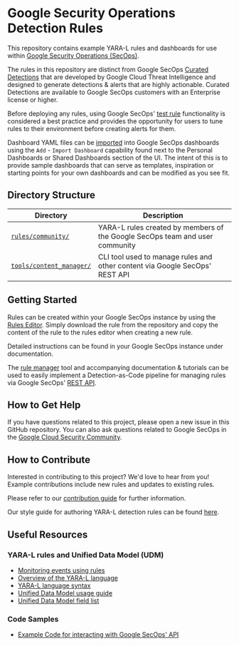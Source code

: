 # Google Security Operations Detection Rules

This repository contains example YARA-L rules and dashboards for use within
[Google Security Operations (SecOps)](https://cloud.google.com/security/products/security-operations).

The rules in this repository are distinct from Google SecOps
[Curated Detections](https://cloud.google.com/chronicle/docs/detection/curated-detections)
that are developed by Google Cloud Threat Intelligence and designed to generate
detections & alerts that are highly actionable. Curated Detections are available
to Google SecOps customers with an Enterprise license or higher.

Before deploying any rules, using Google SecOps' [test rule](https://cloud.google.com/chronicle/docs/detection/manage-all-rules)
functionality is considered a best practice and provides the opportunity for
users to tune rules to their environment before creating alerts for them.

Dashboard YAML files can be [imported](https://cloud.google.com/chronicle/docs/reports/import-export-dashboards#import_dashboards)
into Google SecOps dashboards using the `Add` - `Import Dashboard` capability
found next to the Personal Dashboards or Shared Dashboards section of the UI.
The intent of this is to provide sample dashboards that can serve as templates,
inspiration or starting points for your own dashboards and can be modified as
you see fit.

## Directory Structure

| Directory                                    | Description                    |
|--------------------------------------------- | ------------------------------ |
| [`rules/community/`](rules/community/)       | YARA-L rules created by members of the Google SecOps team and user community |
| [`tools/content_manager/`](tools/content_manager/) | CLI tool used to manage rules and other content via Google SecOps' REST API |

## Getting Started

Rules can be created within your Google SecOps instance by using the
[Rules Editor](https://cloud.google.com/chronicle/docs/detection/manage-all-rules).
Simply download the rule from the repository and copy the content of the rule
to the rules editor when creating a new rule.

Detailed instructions can be found in your Google SecOps instance under
documentation.

The [rule manager](tools/rule_manager/) tool and accompanying documentation &
tutorials can be used to easily implement a Detection-as-Code pipeline for
managing rules via Google SecOps' [REST API](https://cloud.google.com/chronicle/docs/reference/rest).

## How to Get Help

If you have questions related to this project, please open a new issue in this
GitHub repository. You can also ask questions related to Google SecOps in the
[Google Cloud Security Community](https://secopscommunity.com).

## How to Contribute

Interested in contributing to this project? We'd love to hear from you! Example
contributions include new rules and updates to existing rules.

Please refer to our [contribution guide](CONTRIBUTING.md) for further
information.

Our style guide for authoring YARA-L detection rules can be found [here](STYLE_GUIDE.md).

## Useful Resources

### YARA-L rules and Unified Data Model (UDM)

* [Monitoring events using rules](https://cloud.google.com/chronicle/docs/how-to#monitoring-events-using-rules)
* [Overview of the YARA-L language](https://cloud.google.com/chronicle/docs/detection/yara-l-2-0-overview)
* [YARA-L language syntax](https://cloud.google.com/chronicle/docs/detection/yara-l-2-0-syntax)
* [Unified Data Model usage guide](https://cloud.google.com/chronicle/docs/unified-data-model/udm-usage)
* [Unified Data Model field list](https://cloud.google.com/chronicle/docs/reference/udm-field-list)

### Code Samples

* [Example Code for interacting with Google SecOps' API](https://github.com/chronicle/api-samples-python/tree/master/detect/v1alpha)
